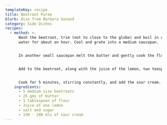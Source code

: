 ```yaml
---
templateKey: recipe
title: Beetroot Puree
blurb: Also from Barbara Sonand
category: Side Dishes
recipes:
  - method: >-
      Wash the beetroot, trim (not to close to the globe) and boil in unsalted
      water for about an hour. Cool and grate into a medium saucepan.


      In another small saucepan melt the butter and gently cook the flour until golden brown.


      Add to the beetroot, along with the juice of the lemon, two teaspoons of sugar and then to taste, and salt to taste.


      Cook for 5 minutes, stirring constantly, and add the sour cream.
    ingredients:
      - 5 medium size beetroots
      - 25 gms of butter
      - 1 tablespoon of flour
      - Juice of one lemon
      - salt and sugar
      - 150 - 200 mls of sour cream
---
```

